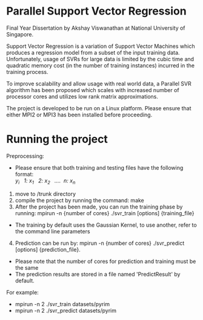 Parallel Support Vector Regression
==================================

Final Year Dissertation by Akshay Viswanathan at National University of Singapore.

Support Vector Regression is a variation of Support Vector Machines which produces a regression model from a subset of the input training data. Unfortunately, usage of SVRs for large data is limited by the cubic time and quadratic memory cost (in the number of training instances) incurred in the training process.  

To improve scalability and allow usage with real world data, a Parallel SVR algorithm has been proposed which scales with increased number of processor cores and utilizes low rank matrix approximations. 

The project is developed to be run on a Linux platform. Please ensure that either MPI2 or MPI3 has been installed before proceeding.

Running the project
=================== 

Preprocessing:
* Please ensure that both training and testing files have the following format:
 <br/><em>y<sub>i</sub>&nbsp;&nbsp;&nbsp;1:&nbsp;x<sub>1</sub>&nbsp;&nbsp;&nbsp;2:&nbsp;x<sub>2</sub> &nbsp;&nbsp;....&nbsp;&nbsp;n: x<sub>n</sub></em>

1. move to /trunk directory
2. compile the project by running the command: make
3. After the project has been made, you can run the training phase by running: mpirun -n {number of cores} ./svr_train [options] {training_file}
  * The training by default uses the Gaussian Kernel, to use another, refer to the command line parameters
4. Prediction can be run by: mpirun -n {number of cores} ./svr_predict [options] {prediction_file}.
  * Please note that the number of cores for prediction and training must be the same
  * The prediction results are stored in a file named 'PredictResult' by default.
  
For example:
* mpirun -n 2 ./svr_train datasets/pyrim
* mpirun -n 2 ./svr_predict datasets/pyrim
